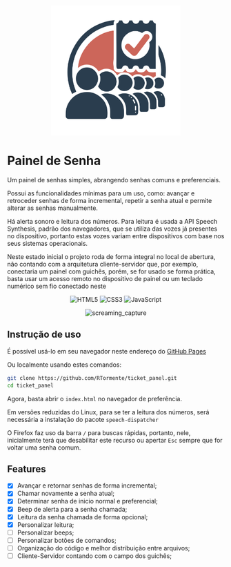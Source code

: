 <div align="center">

<img src="./assets/img/logo_color.svg" width="300">

</div>

# Painel de Senha

Um painel de senhas simples, abrangendo senhas comuns e preferenciais.

Possui as funcionalidades mínimas para um uso, como: avançar e retroceder senhas de forma incremental, repetir a senha atual e permite alterar as senhas manualmente.

Há alerta sonoro e leitura dos números. Para leitura é usada a API Speech Synthesis, padrão dos navegadores, que se utiliza das vozes já presentes no dispositivo, portanto estas vozes variam entre dispositivos com base nos seus sistemas operacionais.

Neste estado inicial o projeto roda de forma integral no local de abertura, não contando com a arquitetura cliente-servidor que, por exemplo, conectaria um painel com guichês, porém, se for usado se forma prática, basta usar um acesso remoto no dispositivo de painel ou um teclado numérico sem fio conectado neste

<div align="center">

![HTML5](https://img.shields.io/badge/html5-%23E34F26.svg?style=for-the-badge&logo=html5&logoColor=white)
![CSS3](https://img.shields.io/badge/css3-%231572B6.svg?style=for-the-badge&logo=css3&logoColor=white)
![JavaScript](https://img.shields.io/badge/javascript-%23323330.svg?style=for-the-badge&logo=javascript&logoColor=%23F7DF1E)

![screaming_capture](./readme/screaming_capture.gif)

</div>

## Instrução de uso

É possível usá-lo em seu navegador neste endereço do <a href="https://rtormente.github.io/ticket_panel/" target="_blank">GitHub Pages</a>

Ou localmente usando estes comandos:

```bash
git clone https://github.com/RTormente/ticket_panel.git
cd ticket_panel
```

Agora, basta abrir o `index.html` no navegador de preferência.

Em versões reduzidas do Linux, para se ter a leitura dos números, será necessária a instalação do pacote `speech-dispatcher`

O Firefox faz uso da barra `/` para buscas rápidas, portanto, nele, inicialmente terá que desabilitar este recurso ou apertar `Esc` sempre que for voltar uma senha comum.

## Features

-   [x] Avançar e retornar senhas de forma incremental;
-   [x] Chamar novamente a senha atual;
-   [x] Determinar senha de inicio normal e preferencial;
-   [x] Beep de alerta para a senha chamada;
-   [x] Leitura da senha chamada de forma opcional;
-   [x] Personalizar leitura;
-   [ ] Personalizar beeps;
-   [ ] Personalizar botões de comandos;
-   [ ] Organização do código e melhor distribuição entre arquivos;
-   [ ] Cliente-Servidor contando com o campo dos guichês;
